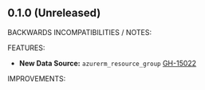 ## 0.1.0 (Unreleased)

BACKWARDS INCOMPATIBILITIES / NOTES:

FEATURES:

* **New Data Source:** `azurerm_resource_group` [GH-15022](https://github.com/hashicorp/terraform/pull/15022)

IMPROVEMENTS:
